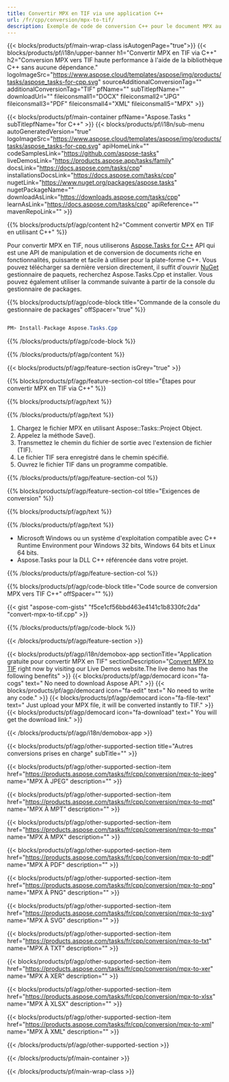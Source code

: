```yaml
---
title: Convertir MPX en TIF via une application C++ 
url: /fr/cpp/conversion/mpx-to-tif/ 
description: Exemple de code de conversion C++ pour le document MPX au format TIF. Utilisez un exemple de code pour la conversion par lots de MPX en TIF dans n'importe quelle application C++.
---
```


{{< blocks/products/pf/main-wrap-class isAutogenPage="true">}}
{{< blocks/products/pf/i18n/upper-banner h1="Convertir MPX en TIF via C++" h2="Conversion MPX vers TIF haute performance à l'aide de la bibliothèque C++ sans aucune dépendance." logoImageSrc="https://www.aspose.cloud/templates/aspose/img/products/tasks/aspose_tasks-for-cpp.svg" sourceAdditionalConversionTag="" additionalConversionTag="TIF" pfName="" subTitlepfName="" downloadUrl="" fileiconsmall1="DOCX" fileiconsmall2="JPG" fileiconsmall3="PDF" fileiconsmall4="XML" fileiconsmall5="MPX" >}}

{{< blocks/products/pf/main-container pfName="Aspose.Tasks " subTitlepfName="for C++" >}}
{{< blocks/products/pf/i18n/sub-menu autoGeneratedVersion="true" logoImageSrc="https://www.aspose.cloud/templates/aspose/img/products/tasks/aspose_tasks-for-cpp.svg" apiHomeLink="" codeSamplesLink="https://github.com/aspose-tasks" liveDemosLink="https://products.aspose.app/tasks/family" docsLink="https://docs.aspose.com/tasks/cpp" installationsDocsLink="https://docs.aspose.com/tasks/cpp" nugetLink="https://www.nuget.org/packages/aspose.tasks" nugetPackageName="" downloadAsLink="https://downloads.aspose.com/tasks/cpp" learnAsLink="https://docs.aspose.com/tasks/cpp" apiReference="" mavenRepoLink="" >}}

{{% blocks/products/pf/agp/content h2="Comment convertir MPX en TIF en utilisant C++" %}}

 Pour convertir MPX en TIF, nous utiliserons
 [Aspose.Tasks for C++](https://products.aspose.com/tasks/cpp)
 API qui est une API de manipulation et de conversion de documents riche en fonctionnalités, puissante et facile à utiliser pour la plate-forme C++. Vous pouvez télécharger sa dernière version directement, il suffit d'ouvrir
 [NuGet](https://www.nuget.org/packages/aspose.tasks)
 gestionnaire de paquets, recherchez
 Aspose.Tasks.Cpp
 et installer. Vous pouvez également utiliser la commande suivante à partir de la console du gestionnaire de packages.

{{% blocks/products/pf/agp/code-block title="Commande de la console du gestionnaire de packages" offSpacer="true" %}}

```cs

PM> Install-Package Aspose.Tasks.Cpp

```

{{% /blocks/products/pf/agp/code-block %}}

{{% /blocks/products/pf/agp/content %}}

{{< blocks/products/pf/agp/feature-section isGrey="true" >}}

{{% blocks/products/pf/agp/feature-section-col title="Étapes pour convertir MPX en TIF via C++" %}}

{{% blocks/products/pf/agp/text %}}


{{% /blocks/products/pf/agp/text %}}

1. Chargez le fichier MPX en utilisant Aspose::Tasks::Project Object.
1. Appelez la méthode Save().
1. Transmettez le chemin du fichier de sortie avec l'extension de fichier (TIF).
1. Le fichier TIF sera enregistré dans le chemin spécifié.
1. Ouvrez le fichier TIF dans un programme compatible.

{{% /blocks/products/pf/agp/feature-section-col %}}

{{% blocks/products/pf/agp/feature-section-col title="Exigences de conversion" %}}

{{% blocks/products/pf/agp/text %}}


{{% /blocks/products/pf/agp/text %}}

- Microsoft Windows ou un système d'exploitation compatible avec C++ Runtime Environment pour Windows 32 bits, Windows 64 bits et Linux 64 bits.
- Aspose.Tasks pour la DLL C++ référencée dans votre projet.

{{% /blocks/products/pf/agp/feature-section-col %}}

{{% blocks/products/pf/agp/code-block title="Code source de conversion MPX vers TIF C++" offSpacer="" %}}

{{< gist "aspose-com-gists" "f5ce1cf56bbd463e4141c1b8330fc2da" "convert-mpx-to-tif.cpp" >}}

{{% /blocks/products/pf/agp/code-block %}}

{{< /blocks/products/pf/agp/feature-section >}}

<!-- aboutfile Starts -->

{{< blocks/products/pf/agp/i18n/demobox-app sectionTitle="Application gratuite pour convertir MPX en TIF" sectionDescription="[Convert MPX to TIF](https://products.aspose.app/tasks/conversion/mpx-to-tif) right now by visiting our Live Demos website.The live demo has the following benefits" >}}
        {{< blocks/products/pf/agp/democard icon="fa-cogs" text=" No need to download Aspose API." >}}
        {{< blocks/products/pf/agp/democard icon="fa-edit" text=" No need to write any code." >}}
        {{< blocks/products/pf/agp/democard icon="fa-file-text" text=" Just upload your MPX file, it will be converted instantly to TIF." >}}
        {{< blocks/products/pf/agp/democard icon="fa-download" text=" You will get the download link." >}}

{{< /blocks/products/pf/agp/i18n/demobox-app >}}

<!-- aboutfile Ends -->

{{< blocks/products/pf/agp/other-supported-section title="Autres conversions prises en charge" subTitle="" >}}

{{< blocks/products/pf/agp/other-supported-section-item href="https://products.aspose.com/tasks/fr/cpp/conversion/mpx-to-jpeg" name="MPX À JPEG" description="" >}}

{{< blocks/products/pf/agp/other-supported-section-item href="https://products.aspose.com/tasks/fr/cpp/conversion/mpx-to-mpt" name="MPX À MPT" description="" >}}

{{< blocks/products/pf/agp/other-supported-section-item href="https://products.aspose.com/tasks/fr/cpp/conversion/mpx-to-mpx" name="MPX À MPX" description="" >}}

{{< blocks/products/pf/agp/other-supported-section-item href="https://products.aspose.com/tasks/fr/cpp/conversion/mpx-to-pdf" name="MPX À PDF" description="" >}}

{{< blocks/products/pf/agp/other-supported-section-item href="https://products.aspose.com/tasks/fr/cpp/conversion/mpx-to-png" name="MPX À PNG" description="" >}}

{{< blocks/products/pf/agp/other-supported-section-item href="https://products.aspose.com/tasks/fr/cpp/conversion/mpx-to-svg" name="MPX À SVG" description="" >}}

{{< blocks/products/pf/agp/other-supported-section-item href="https://products.aspose.com/tasks/fr/cpp/conversion/mpx-to-txt" name="MPX À TXT" description="" >}}

{{< blocks/products/pf/agp/other-supported-section-item href="https://products.aspose.com/tasks/fr/cpp/conversion/mpx-to-xer" name="MPX À XER" description="" >}}

{{< blocks/products/pf/agp/other-supported-section-item href="https://products.aspose.com/tasks/fr/cpp/conversion/mpx-to-xlsx" name="MPX À XLSX" description="" >}}

{{< blocks/products/pf/agp/other-supported-section-item href="https://products.aspose.com/tasks/fr/cpp/conversion/mpx-to-xml" name="MPX À XML" description="" >}}



{{< /blocks/products/pf/agp/other-supported-section >}}

{{< /blocks/products/pf/main-container >}}
    
{{< /blocks/products/pf/main-wrap-class >}}